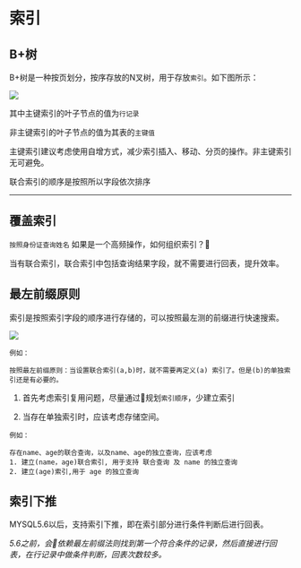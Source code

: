 # 索引

## B+树

B+树是一种按页划分，按序存放的N叉树，用于存放`索引`。如下图所示：

![](https://static001.geekbang.org/resource/image/dc/8d/dcda101051f28502bd5c4402b292e38d.png)


其中主键索引的叶子节点的值为`行记录`

非主键索引的叶子节点的值为其表的`主键值`

主键索引建议考虑使用自增方式，减少索引插入、移动、分页的操作。非主键索引无可避免。

联合索引的顺序是按照所以字段依次排序

---

## 覆盖索引

`按照身份证查询姓名` 如果是一个高频操作，如何组织索引？

当有联合索引，联合索引中包括查询结果字段，就不需要进行回表，提升效率。


## 最左前缀原则
索引是按照索引字段的顺序进行存储的，可以按照最左测的前缀进行快速搜索。

![](https://static001.geekbang.org/resource/image/89/70/89f74c631110cfbc83298ef27dcd6370.jpg)

```
例如：

按照最左前缀原则：当设置联合索引(a,b)时，就不需要再定义(a) 索引了。但是(b)的单独索引还是有必要的。
```
1. 首先考虑索引复用问题，尽量通过规划`索引顺序`，少建立索引

2. 当存在单独索引时，应该考虑存储空间。

```
例如：

存在name、age的联合查询，以及name、age的独立查询，应该考虑
1. 建立(name，age)联合索引, 用于支持 联合查询 及 name 的独立查询
2. 建立(age)索引,用于 age 的独立查询
```



## 索引下推

MYSQL5.6以后，支持索引下推，即在索引部分进行条件判断后进行回表。

*5.6之前，会依赖最左前缀法则找到第一个符合条件的记录，然后直接进行回表，在行记录中做条件判断，回表次数较多。*


